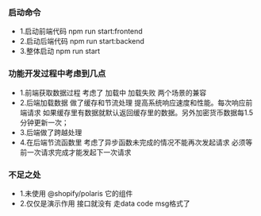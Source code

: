 ### 启动命令
- 1.启动前端代码 npm run start:frontend
- 2.启动后端代码 npm run  start:backend
- 3.整体启动 npm run start

### 功能开发过程中考虑到几点
- 1.前端获取数据过程 考虑了 加载中 加载失败 两个场景的兼容
- 2.后端加载数据 做了缓存和节流处理 提高系统响应速度和性能。每次响应前端请求 如果缓存里有数据就默认返回缓存里的数据。另外加密货币数据每1.5分钟更新一次；
- 3.后端做了跨越处理
- 4.在后端节流函数里 考虑了异步函数未完成的情况不能再次发起请求 必须等前一次请求完成才能发起下一次请求

### 不足之处
- 1.未使用 @shopify/polaris 它的组件
- 2.仅仅是演示作用 接口就没有 走data code msg格式了